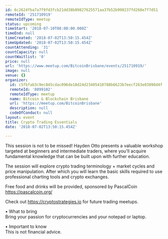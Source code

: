 ```yaml
---
id: 6c2624fba7a7f9fd3fcb21dd38b89827625571aa37b52b990237fd268e7f7d51
remoteId: '251710919'
remoteIdType: meetup
status: upcoming
timeStart: '2018-07-10T08:00:00.000Z'
timeEnd: null
timeCreated: '2018-07-02T13:50:15.454Z'
timeUpdated: '2018-07-02T13:50:15.454Z'
countAttending: '31'
countCapacity: null
countWaitlist: '0'
price: null
url: 'https://www.meetup.com/BitcoinBrisbane/events/251710919/'
image: null
venue: {}
organizer:
  id: c5fbfab3c9ec845cdac096de18d24d23405410788b6623b7eecf263e03898d4f
  remoteId: '8099102'
  remoteIdType: meetup
  name: Bitcoin & Blockchain Brisbane
  url: 'https://meetup.com/BitcoinBrisbane'
  description: null
  codeOfConduct: null
layout: event
title: Crypto Trading Essentials
date: '2018-07-02T13:50:15.454Z'

---
```

<p>This session is not to be missed! Hayden Otto presents a valuable workshop targeted at beginners and intermediate traders, where you'll acquire fundamental knowledge that can be built upon with further education.</p> <p>The session will explore crypto trading terminology + market cycles and price manipulation. After which you will learn the basic skills required to use professional charting tools and crypto exchanges.</p> <p>Free food and drinks will be provided, sponsored by PascalCoin <a href="https://pascalcoin.org/" class="linkified">https://pascalcoin.org/</a></p> <p>Check out <a href="https://cryptostrategies.io" class="linkified">https://cryptostrategies.io</a> for future trading meetups.</p> <p>• What to bring<br/>Bring your passion for cryptocurrencies and your notepad or laptop.</p> <p>• Important to know<br/>This is not financial advice.</p>
